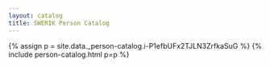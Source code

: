 ```yaml
---
layout: catalog
title: SWERIK Person Catalog
---
```

{% assign p = site.data._person-catalog.i-P1efbUFx2TJLN3ZrfkaSuG %}
{% include person-catalog.html p=p %}

